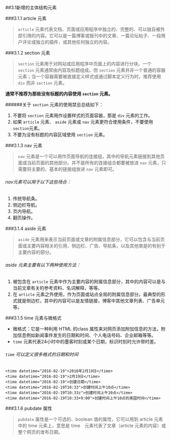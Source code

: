 ##3.1新增的主体结构元素

###3.1.1 article 元素

> `article` 元素代表文档、页面或应用程序中独立的、完整的、可以独自被外部引用的内容。它可以是一篇博客或报刊中的文章、一篇论坛帖子、一段用户评论或独立的插件，或其他任何独立的内容。


###3.1.2 section 元素

> `section` 元素用于对网站或应用程序中页面上的内容进行分块。一个 `section` 元素通常由内容及标题组成。但 `section` 元素并非一个普通的容器元素；当一个容器需要被直接定义样式或通过脚本定义行为时，推荐使用 `div` 而非 `section` 元素。

**通常不推荐为那些没有标题的内容使用 `section` 元素。**

######关于 `section` 元素的使用禁忌总结如下：
1. 不要将 `section` 元素用作设置样式的页面容器，那是 `div` 元素的工作。
2. 如果 `article` 元素、 `aside` 元素或 `nav` 元素更符合使用条件，不要使用 `section`元素。
3. 不要为没有标题的内容区域使用 `section` 元素。


###3.1.3 nav 元素

> `nav` 元素是一个可以用作页面导航的连接组，其中的导航元素链接到其他页面或当前页面的其他部分。并不是所有的连接组合都要被放进 `nav` 元素，只需要将主要的、基本的链接组放进 `nav` 元素即可。

###### nav元素可以用于以下这些场合：
1. 传统导航条。
2. 侧边栏导航。
3. 页内导航。
4. 翻页操作。

###3.1.4 aside 元素
> `aside` 元素用来表示当前页面或文章的附属信息部分，它可以包含与当前页面或主要内容相关的引用、侧边栏、广告、导航条，以及其他类是的有别于主要内容的部分。


###### aside 元素主要有以下两种使用方法：
1. 被包含在 `article` 元素中作为主要内容的附属信息部分，其中的内容可以是与当前文章有关的参考资料、名词解释，等等。
2. 在 `article` 元素之外使用，作为页面或站点全局的附属信息部分。最典型的形式就是侧边栏，其中的内容可以是友情链接，博客中其他文章列表、广告单元等。

###3.1.5 time 元素与微格式

- 微格式：它是一种利用 HTML 的class 属性来对网页添加附加信息的方法，附加信息例如新闻事件发生的日期和时间、个人电话号码、企业邮箱等等。
- `time` 元素代表24小时中的墨客时刻或某个日期，标识时刻时允许带时差。

###### `time` 可以定义很多格式的日期和时间
	<time datetime="2016-02-19">2016年2月19日</time>
	<time datetime="2016-02-19">2月19日</time>
	<time datetime="2016-02-19">创建日期</time>
	<time datetime="2016-02-19T10:33">创建时间上午10点</time>
	<time datetime="2016-02-19T10:33z">创建时间上午10点</time>
	<time datetime="2016-02-19T10:33+9:00">创建时间上午10点的美国时间</time>

###3.1.6 pubdate 属性
> `pubdate` 属性是一个可选的、boolean 值的属性，它可以用到 article 元素中的 time 元素上，意思是 time　元素代表了文章（article 元素的内容）或整个网页的发布日期。